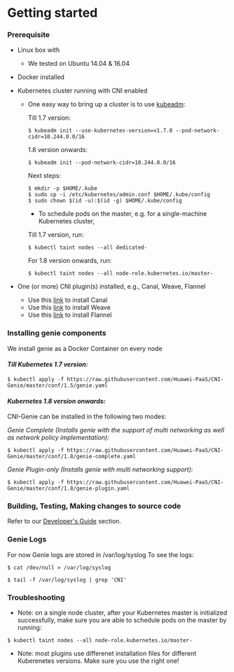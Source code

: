 # Getting started

### Prerequisite

* Linux box with
  * We tested on Ubuntu 14.04 & 16.04
* Docker installed
* Kubernetes cluster running with CNI enabled
  * One easy way to bring up a cluster is to use [kubeadm](https://kubernetes.io/docs/getting-started-guides/kubeadm/): 
            
      Till 1.7 version:
      ```
      $ kubeadm init --use-kubernetes-version=v1.7.0 --pod-network-cidr=10.244.0.0/16
      ```

      1.8 version onwards:
      ```
      $ kubeadm init --pod-network-cidr=10.244.0.0/16
      ```

      Next steps:
      ```
      $ mkdir -p $HOME/.kube
      $ sudo cp -i /etc/kubernetes/admin.conf $HOME/.kube/config
      $ sudo chown $(id -u):$(id -g) $HOME/.kube/config
      ```
      * To schedule pods on the master, e.g. for a single-machine Kubernetes cluster,
      
      Till 1.7 version, run:
      ```
      $ kubectl taint nodes --all dedicated-
      ```

      For 1.8 version onwards, run:
      ```
      $ kubectl taint nodes --all node-role.kubernetes.io/master-
      ```

      
* One (or more) CNI plugin(s) installed, e.g., Canal, Weave, Flannel
  * Use this [link](https://github.com/projectcalico/canal/tree/master/k8s-install) to install Canal       
  * Use this [link](https://www.weave.works/docs/net/latest/kube-addon/) to install Weave      
  * Use this [link](https://github.com/coreos/flannel/blob/master/Documentation/kube-flannel.yml) to install Flannel

### Installing genie components

We install genie as a Docker Container on every node

#### *Till Kubernetes 1.7 version:*
```
$ kubectl apply -f https://raw.githubusercontent.com/Huawei-PaaS/CNI-Genie/master/conf/1.5/genie.yaml
```

#### *Kubernetes 1.8 version onwards:*

CNI-Genie can be installed in the following two modes:

*Genie Complete (Installs genie with the support of multi networking as well as network policy implementation):*
```
$ kubectl apply -f https://raw.githubusercontent.com/Huawei-PaaS/CNI-Genie/master/conf/1.8/genie-complete.yaml
```

*Genie Plugin-only (Installs genie with multi networking support):*
```
$ kubectl apply -f https://raw.githubusercontent.com/Huawei-PaaS/CNI-Genie/master/conf/1.8/genie-plugin.yaml
```

### Building, Testing, Making changes to source code

Refer to our [Developer's Guide](developer-guide.md) section.


### Genie Logs

For now Genie logs are stored in /var/log/syslog
To see the logs:
```
$ cat /dev/null > /var/log/syslog

$ tail -f /var/log/syslog | grep 'CNI'
```

### Troubleshooting

* Note: on a single node cluster, after your Kubernetes master is initialized successfully, make sure you are able to schedule pods on the master by running:
```
$ kubectl taint nodes --all node-role.kubernetes.io/master-
```
* Note: most plugins use differenet installation files for different Kuberenetes versions. Make sure you use the right one!
